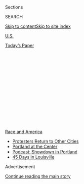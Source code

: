 <div id="app">

<div>

<div>

<div>

<div class="NYTAppHideMasthead css-1q2w90k e1suatyy0">

<div class="section css-ui9rw0 e1suatyy2">

<div class="css-eph4ug er09x8g0">

<div class="css-6n7j50">

</div>

<span class="css-1dv1kvn">Sections</span>

<div class="css-10488qs">

<span class="css-1dv1kvn">SEARCH</span>

</div>

[Skip to content](#site-content)[Skip to site
index](#site-index)

</div>

<div id="masthead-section-label" class="css-1wr3we4 eaxe0e00">

[U.S.](https://www.nytimes3xbfgragh.onion/section/us)

</div>

<div class="css-10698na e1huz5gh0">

</div>

</div>

<div id="masthead-bar-one" class="section hasLinks css-15hmgas e1csuq9d3">

<div class="css-uqyvli e1csuq9d0">

</div>

<div class="css-1uqjmks e1csuq9d1">

</div>

<div class="css-9e9ivx">

[](https://myaccount.nytimes3xbfgragh.onion/auth/login?response_type=cookie&client_id=vi)

</div>

<div class="css-1bvtpon e1csuq9d2">

[Today’s
Paper](https://www.nytimes3xbfgragh.onion/section/todayspaper)

</div>

</div>

</div>

</div>

<div data-aria-hidden="false">

<div id="site-content" data-role="main">

<div>

<div class="css-1aor85t" style="opacity:0.000000001;z-index:-1;visibility:hidden">

<div class="css-1hqnpie">

<div class="css-epjblv">

<span class="css-17xtcya">[U.S.](/section/us)</span><span class="css-x15j1o">|</span><span class="css-fwqvlz">Christopher
Columbus Statues in Boston, Minnesota and Virginia Are
Damaged</span>

</div>

<div class="css-k008qs">

<div class="css-1iwv8en">

<span class="css-18z7m18"></span>

<div>

</div>

</div>

<span class="css-1n6z4y">https://nyti.ms/2AdPxNO</span>

<div class="css-1705lsu">

<div class="css-4xjgmj">

<div class="css-4skfbu" data-role="toolbar" data-aria-label="Social Media Share buttons, Save button, and Comments Panel with current comment count" data-testid="share-tools">

  - 
  - 
  - 
  - 
    
    <div class="css-6n7j50">
    
    </div>

  - 

</div>

</div>

</div>

</div>

</div>

</div>

<div id="NYT_TOP_BANNER_REGION" class="css-13pd83m">

<div>

<div id="styln-prism-menu-1590763508878" class="section interactive-content interactive-size-medium css-1edisqu">

<div class="css-17ih8de interactive-body">

<div id="scroll-container" class="css-1gj85ro">

[<span class="styln-title-wrap"><span class="css-1pje3qr">Race
and</span><span class="css-1pje3qr">
America</span></span>](https://www.nytimes3xbfgragh.onion/news-event/george-floyd-protests-minneapolis-new-york-los-angeles?action=click&pgtype=Article&state=default&region=TOP_BANNER&context=storylines_menu)

  - [Protesters Return to Other
    Cities](https://www.nytimes3xbfgragh.onion/2020/07/26/us/protests-portland-seattle-trump.html?action=click&pgtype=Article&state=default&region=TOP_BANNER&context=storylines_menu)
  - [Portland at the
    Center](https://www.nytimes3xbfgragh.onion/2020/07/24/us/portland-oregon-protests-white-race.html?action=click&pgtype=Article&state=default&region=TOP_BANNER&context=storylines_menu)
  - [Podcast: Showdown in
    Portland](https://www.nytimes3xbfgragh.onion/2020/07/23/podcasts/the-daily/portland-protests.html?action=click&pgtype=Article&state=default&region=TOP_BANNER&context=storylines_menu)
  - [45 Days in
    Louisville](https://www.nytimes3xbfgragh.onion/interactive/2020/07/16/us/black-lives-matter-protests-louisville-breonna-taylor.html?action=click&pgtype=Article&state=default&region=TOP_BANNER&context=storylines_menu)

</div>

</div>

</div>

</div>

</div>

<div id="top-wrapper" class="css-1sy8kpn">

<div id="top-slug" class="css-l9onyx">

Advertisement

</div>

[Continue reading the main
story](#after-top)

<div class="ad top-wrapper" style="text-align:center;height:100%;display:block;min-height:250px">

<div id="top" class="place-ad" data-position="top" data-size-key="top">

</div>

</div>

<div id="after-top">

</div>

</div>

<div>

<div id="sponsor-wrapper" class="css-1hyfx7x">

<div id="sponsor-slug" class="css-19vbshk">

Supported by

</div>

[Continue reading the main
story](#after-sponsor)

<div id="sponsor" class="ad sponsor-wrapper" style="text-align:center;height:100%;display:block">

</div>

<div id="after-sponsor">

</div>

</div>

<div class="css-186x18t">

</div>

<div class="css-1vkm6nb ehdk2mb0">

# Christopher Columbus Statues in Boston, Minnesota and Virginia Are Damaged

</div>

The incidents came as protesters angered by the death of George Floyd
have targeted monuments that they see as symbols of white supremacy.

![<span class="css-16f3y1r e13ogyst0">Demonstrators pulled down statues
of Christopher Columbus in St. Paul, Minn., and Richmond, Va., and
decapitated another in Boston, targeting monuments seen as symbols of
white
supremacy.</span><span class="css-cch8ym"><span class="css-1dv1kvn">Credit</span><span class="css-cnj6d5 e1z0qqy90" itemprop="copyrightHolder"><span class="css-1ly73wi e1tej78p0">Credit...</span><span>Joseph
Prezioso/Agence France-Presse — Getty
Images</span></span></span>](https://static01.graylady3jvrrxbe.onion/images/2020/06/12/us/12video/10xp-unrest-columbus1-videoSixteenByNine3000.jpg)

<div class="css-18e8msd">

<div class="css-vp77d3 epjyd6m0">

<div class="css-hus3qt ey68jwv0" data-aria-hidden="true">

[![Johnny
Diaz](https://static01.graylady3jvrrxbe.onion/images/2019/11/05/reader-center/author-johnny-diaz/author-johnny-diaz-thumbLarge.png
"Johnny Diaz")](https://www.nytimes3xbfgragh.onion/by/johnny-diaz)

</div>

<div class="css-1baulvz">

By [<span class="css-1baulvz last-byline" itemprop="name">Johnny
Diaz</span>](https://www.nytimes3xbfgragh.onion/by/johnny-diaz)

</div>

</div>

  - 
    
    <div class="css-ld3wwf e16638kd2">
    
    Published June 10, 2020Updated July 24,
    2020
    
    </div>

  - 
    
    <div class="css-4xjgmj">
    
    <div class="css-pvvomx" data-role="toolbar" data-aria-label="Social Media Share buttons, Save button, and Comments Panel with current comment count" data-testid="share-tools">
    
      - 
      - 
      - 
      - 
        
        <div class="css-6n7j50">
        
        </div>
    
      - 
    
    </div>
    
    </div>

</div>

</div>

<div class="section meteredContent css-1r7ky0e" name="articleBody" itemprop="articleBody">

<div class="css-1fanzo5 StoryBodyCompanionColumn">

<div class="css-53u6y8">

[Statues](https://www.nytimes3xbfgragh.onion/2020/06/11/us/Jefferson-Davis-Statue-Richmond.html)
of [Christopher
Columbus](https://www.nytimes3xbfgragh.onion/2020/07/24/us/christopher-columbus-chicago.html)
were damaged in Minnesota, Boston and Richmond, Va., as protesters
angered by the death of George Floyd have continued to direct some of
their frustration toward
[monuments](https://www.nytimes3xbfgragh.onion/2020/06/11/us/Jefferson-Davis-Statue-Richmond.html),
[including Confederate
statues](https://www.nytimes3xbfgragh.onion/2020/06/03/us/confederate-statues-george-floyd.html),
that they consider to be symbols of racism.

Outside the State Capitol in St. Paul, Minn., a 10-foot bronze sculpture
of Columbus came toppling down on Wednesday afternoon after a group of
protesters tied ropes around the statue’s neck and yanked it from its
pedestal.

The demonstrators kicked the head of the
[statue](https://www.nytimes3xbfgragh.onion/2020/06/15/arts/design/fallen-statues-what-next.html),
which was dedicated in 1931, and danced around it. Minnesota State
Troopers did not intervene.

The group [included local Native
Americans](https://twitter.com/maxnesterak/status/1270839254462201867),
according to reporters at the scene. Native Americans around the country
[have rejected the
legacy](https://www.history.com/news/columbus-day-controversy) of
Columbus as an explorer.

</div>

</div>

<div class="css-1fanzo5 StoryBodyCompanionColumn">

<div class="css-53u6y8">

The Capitol is about 10 miles from where a Minneapolis police officer
pinned his knee on Mr. Floyd’s neck for nearly 9 minutes.

</div>

</div>

<div class="css-cfo9c3">

</div>

<div class="css-1fanzo5 StoryBodyCompanionColumn">

<div class="css-53u6y8">

In Boston, the head of a statue of Columbus in the city’s North End
neighborhood was removed overnight on Tuesday, and pieces of it were
found nearby, Sgt. Detective John Boyle of the Boston police said on
Wednesday. Detectives were investigating the incident, he said.

In Richmond on Tuesday evening, a Columbus statue was torn down and
tossed into a lake in a city park where protesters had gathered for a
demonstration in support of Indigenous peoples.

“We stand in solidarity with black and brown communities that are tired
of being murdered by an out-of-control, militarized and violent police
force,” the Richmond Indigenous Society, which took part in the rally,
said in a statement on Wednesday.

</div>

</div>

<div class="css-1fanzo5 StoryBodyCompanionColumn">

<div class="css-53u6y8">

“As for the statue,” the society added, “it seems very appropriate that
it ended up in a lake.”

</div>

</div>

<div>

</div>

<div class="css-1fanzo5 StoryBodyCompanionColumn">

<div class="css-53u6y8">

Mayor Marty Walsh of Boston said at a news conference on Wednesday that
the damaged Columbus statue would be removed and stored while city
officials discuss whether it should be returned to its location in
Christopher Columbus Park, where the six-foot statue had stood atop a
five-foot base since 1979.

“We are going to be taking the statue down this morning and putting it
into storage to assess the damage of the statue,” Mr. Walsh said. “This
particular statue has been subject of repeated vandalism here in Boston
and, given the conversations that we’re certainly having right now in
our city of Boston and throughout the country, we’re also going to take
time to assess the historic meaning of the statue.”

About 1,000 protesters attended the rally at Byrd Park in Richmond,
where the Columbus statue was damaged. Demonstrators carried signs that
said “This land is Powhatan land” and “Columbus represents genocide,”
according to The [Richmond
Times-Dispatch.](https://www.richmond.com/news/local/watch-now-protesters-stand-in-solidarity-with-indigenous-peoples-at-byrd-park-where-columbus-statue/article_8a009c9c-1c5d-5e2a-a3bf-0b015a8a2277.html)

The statue was spray-painted, set on fire and thrown into a lake in the
[287-acre park](http://www.richmondgov.com/parks/parkbyrd.aspx),
according to
[WWBT-TV](https://www.nbc12.com/2020/06/09/christopher-columbus-statue-torn-down-thrown-lake-by-protesters/).
Near the bank of the lake where the statue was submerged, someone placed
a sign with a drawing of a headstone and a message: “Racism, you will
not be missed.”

The statue was [removed from the
lake](https://twitter.com/OliviaNBC12/status/1270697627731013634) on
Wednesday. The city’s Police Department did not immediately respond to
an inquiry about the statue on Wednesday.

The statue, which was dedicated in December 1927, was the first statue
of Columbus erected in the South, according to The Times-Dispatch.

</div>

</div>

<div class="css-1fanzo5 StoryBodyCompanionColumn">

<div class="css-53u6y8">

Native Americans have been calling for states to replace Columbus Day,
which is celebrated the second Monday in October, with [Indigenous
Peoples’
Day](https://www.nytimes3xbfgragh.onion/2019/10/14/nyregion/indigenous-day.html).
They have said that Columbus’s discovery of the New World led to the
genocide of Indigenous populations in the Americas.

Mayor Levar Stoney of Richmond [responded to the incident in Byrd Park
on Twitter](https://twitter.com/LevarStoney/status/1270794688140849152)
on Wednesday, saying that “the atrocities inflicted upon Indigenous
people by Christopher Columbus are unconscionable.” He added that the
city began celebrating Indigenous Peoples’ Day rather than Columbus Day
last year.

“But the decision & action to remove a monument should be made in
collaboration w/ the community,” he wrote. “Working with Richmond’s
History and Culture Commission, we are establishing a process by which
Richmonders can advocate for change to the figures we place on public
pedestals across our city in a legal and peaceful way.”

The Richmond statue was located about two miles from the city’s Monument
Avenue, where statues of the Confederate generals J.E.B. Stuart,
[Stonewall
Jackson](https://www.nytimes3xbfgragh.onion/2020/07/02/us/stonewall-jackson-statue-richmond.html)
and Robert E. Lee were marked last week.

</div>

</div>

![<span class="css-16f3y1r e13ogyst0">Protesters in Richmond, Va.,
angered by the death of George Floyd have targeted monuments like ones
honoring Christopher Columbus as symbols of
racism.</span><span class="css-cch8ym"><span class="css-1dv1kvn">Credit</span><span class="css-cnj6d5 e1z0qqy90" itemprop="copyrightHolder"><span class="css-1ly73wi e1tej78p0">Credit...</span><span>Marley
Nichelle, via Associated
Press</span></span></span>](https://static01.graylady3jvrrxbe.onion/images/2020/06/10/us/10xp-columbus1/10xp-columbus1-videoSixteenByNineJumbo1600.jpg)

<div class="css-1fanzo5 StoryBodyCompanionColumn">

<div class="css-53u6y8">

On June 4, Gov. Ralph S. Northam of Virginia
[announced](https://www.governor.virginia.gov/newsroom/all-releases/2020/june/headline-857181-en.html)
plans to remove the Lee statue, which is on state land. Members of the
Richmond City Council this week unanimously voiced their support to
remove [four other Confederate
statues](https://www.richmond.com/news/local/its-unanimous-all-nine-richmond-city-council-members-back-removal-of-confederate-monuments-on-monument/article_a639a9e9-6757-5278-8da5-bf498241afb9.html)
from Monument Avenue, a move that had long been debated but had found
renewed support as the recent protests have continued.

Many other Confederate monuments across the country have also become
targets in recent weeks, with protesters damaging and toppling statues
from their bases.

</div>

</div>

<div class="css-1fanzo5 StoryBodyCompanionColumn">

<div class="css-53u6y8">

In Norfolk, Va., on May 30, protesters climbed a 15-foot figure of a
Confederate soldier and spray-painted its base. In Charleston, S.C.,
“BLM,” for Black Lives Matter, and “Traitors” were spray-painted in
red on the base of [the Confederate Defenders of Charleston
statue](https://www.hmdb.org/m.asp?m=120742). In North Carolina, [a
Confederate monument at the State
Capitol](https://www.ncpedia.org/monument/confederate-monument-state) in
Raleigh was marked with a black “X.”

The mayor of Birmingham, Ala., also [ordered the
removal](https://www.nytimes3xbfgragh.onion/2020/06/02/us/george-floyd-birmingham-confederate-statue.html)
of a Confederate statue from a public park last week.

Neil Vigdor contributed reporting.

</div>

</div>

<div>

</div>

</div>

<div>

</div>

<div>

</div>

<div>

</div>

<div>

<div id="bottom-wrapper" class="css-1ede5it">

<div id="bottom-slug" class="css-l9onyx">

Advertisement

</div>

[Continue reading the main
story](#after-bottom)

<div id="bottom" class="ad bottom-wrapper" style="text-align:center;height:100%;display:block;min-height:90px">

</div>

<div id="after-bottom">

</div>

</div>

</div>

</div>

</div>

## Site Index

<div>

</div>

## Site Information Navigation

  - [© <span>2020</span> <span>The New York Times
    Company</span>](https://help.nytimes3xbfgragh.onion/hc/en-us/articles/115014792127-Copyright-notice)

<!-- end list -->

  - [NYTCo](https://www.nytco.com/)
  - [Contact
    Us](https://help.nytimes3xbfgragh.onion/hc/en-us/articles/115015385887-Contact-Us)
  - [Work with us](https://www.nytco.com/careers/)
  - [Advertise](https://nytmediakit.com/)
  - [T Brand Studio](http://www.tbrandstudio.com/)
  - [Your Ad
    Choices](https://www.nytimes3xbfgragh.onion/privacy/cookie-policy#how-do-i-manage-trackers)
  - [Privacy](https://www.nytimes3xbfgragh.onion/privacy)
  - [Terms of
    Service](https://help.nytimes3xbfgragh.onion/hc/en-us/articles/115014893428-Terms-of-service)
  - [Terms of
    Sale](https://help.nytimes3xbfgragh.onion/hc/en-us/articles/115014893968-Terms-of-sale)
  - [Site
    Map](https://spiderbites.nytimes3xbfgragh.onion)
  - [Help](https://help.nytimes3xbfgragh.onion/hc/en-us)
  - [Subscriptions](https://www.nytimes3xbfgragh.onion/subscription?campaignId=37WXW)

</div>

</div>

</div>

</div>
